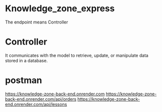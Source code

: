 # Knowledge_zone_express
The endpoint means Controller
# Controller
It communicates with the model to retrieve, update, or manipulate data stored in a database.

# postman
https://knowledge-zone-back-end.onrender.com
https://knowledge-zone-back-end.onrender.com/api/orders
https://knowledge-zone-back-end.onrender.com/api/lessons
